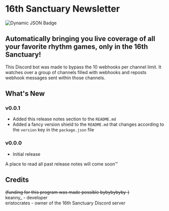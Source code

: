 # 16th Sanctuary Newsletter

![Dynamic JSON Badge](https://img.shields.io/badge/dynamic/json?url=https%3A%2F%2Fgithub.com%2Fkeannyooi%2F16th-sanctuary-newsletter%2Fraw%2Fmain%2Fpackage.json&query=%24.version&label=version&labelColor=2d5f99&color=4c9fff)

## Automatically bringing you live coverage of all your favorite rhythm games, only in the 16th Sanctuary!

This Discord bot was made to bypass the 10 webhooks per channel limit. It watches over a group of channels filled with webhooks and reposts webhook messages sent within those channels.

## What's New

### v0.0.1

- Added this release notes section to the `README.md`
- Added a fancy version shield to the `README.md` that changes according to the `version` key in the `package.json` file

### v0.0.0

- Initial release

A place to read all past release notes will come soon™

## Credits

~~(funding for this program was made possible bybybybyby-)~~ </br>
keanny_ - developer </br>
eristocrates - owner of the 16th Sanctuary Discord server </br>

